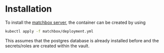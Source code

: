 # Installation

To install the [matchbox server](https://github.com/ahdis/matchbox), the container can be created by using

``` bash
kubectl apply -f matchbox/deployment.yml
``` 

This assumes that the postgres database is already installed before and the secrets/roles are created within the vault.  

